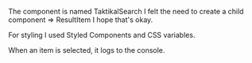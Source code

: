 The component is named TaktikalSearch
I felt the need to create a child component => ResultItem
I hope that's okay.

For styling I used Styled Components and CSS variables.

When an item is selected, it logs to the console.